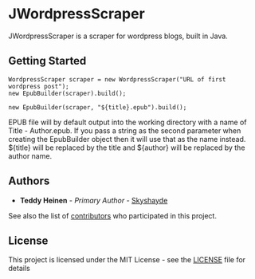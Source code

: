 # JWordpressScraper

JWordpressScraper is a scraper for wordpress blogs, built in Java.
## Getting Started
```
WordpressScraper scraper = new WordpressScraper("URL of first wordpress post");
new EpubBuilder(scraper).build();

new EpubBuilder(scraper, "${title}.epub").build();

```

EPUB file will by default output into the working directory with a name of Title - Author.epub.  If you pass a string as the second parameter when creating the EpubBuilder object then it will use that as the name instead.  ${title} will be replaced by the title and ${author} will be replaced by the author name.

## Authors

* **Teddy Heinen** - *Primary Author* - [Skyshayde](https://github.com/Skyshayde)

See also the list of [contributors](https://github.com/Skyshayde/JWordpressScraper/graphs/contributors) who participated in this project.

## License

This project is licensed under the MIT License - see the [LICENSE](LICENSE) file for details
